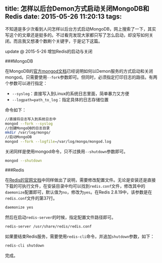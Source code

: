 title: 怎样以后台Demon方式启动关闭MongoDB和Redis
date: 2015-05-26 11:20:13
tags:
---

不知道是多少次看到人问怎样以后台方式启动MongoDB，网上搜索了一下，其实写这个的文章还是挺多的。不过看完发现大家都只写了怎么启动，却没写如何关闭。而且我又想凑个数刷个关键字，于是记下这篇。

update @ 2015-5-26 增加Redis的启动与关闭

<!--more-->

###MongoDB

在MongoDB的[官方mongod文档](http://docs.mongodb.org/manual/tutorial/manage-mongodb-processes/)已经说明如何以Demon服务的方式启动和关闭mongod。只需要使用`--fork`参数即可。但同时，必须指定打印日志的路径。有两个参数可以进行指定：

*   `--syslog`：直接写入到Linux的系统日志里面，简单暴力又方便
*   `--logpath=path_to_log`：指定具体的日志存储位置

命令如下：

```sh
//直接将日志写入到系统日志中
mongod --fork --syslog
//创建MongoDB的日志目录
mkdir /var/log/mongo/
//启动MongoDB
mongod --fork --logfile=/var/log/mongo/mongod.log
```

关闭同样是使用mongod命令，只不过换用`--shutdown`参数即可。

```sh
mongod --shutdown
```

###Redis

在[Redis的官网文档](http://redis.io/topics/quickstart)中同样做出了说明，需要修改配置文件。无论是安装还是直接下载的可执行文件，在安装目录中均可以找到`redis.conf`文件，修改其中的`daemonize`配置即可，默认值为`no`，修改为`yes`。在Redis 2.8.19中，该参数是在`redis.conf`文件的第37行。

```sh
daemonize yes
```

然后在启动`redis-server`的时候，指定配置文件路径即可。

```sh
redis-server /usr/share/redis/redis.conf
```

如果要结束Redis服务，需要使用`redis-cli`命令，并追加`shutdown`参数，如下：

```sh
redis-cli shutdown
```

完成。